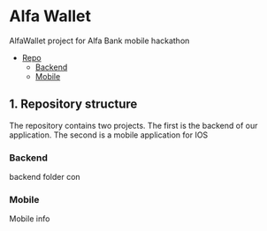# Alfa Wallet
AlfaWallet project for Alfa Bank mobile hackathon

- [Repo](#1-repository-structure)
    - [Backend](#backend)
    - [Mobile](#mobile)

## 1. Repository structure
The repository contains two projects. The first is the backend of our application. The second is a mobile application for IOS
### Backend
backend folder con
### Mobile
Mobile info
